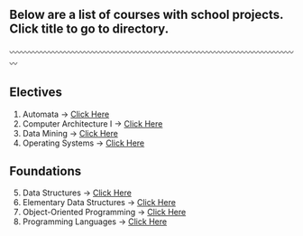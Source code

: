 ## Below are a list of courses with school projects. Click title to go to directory.

:wavy_dash::wavy_dash::wavy_dash::wavy_dash::wavy_dash::wavy_dash::wavy_dash::wavy_dash::wavy_dash::wavy_dash::wavy_dash::wavy_dash::wavy_dash::wavy_dash::wavy_dash::wavy_dash::wavy_dash::wavy_dash::wavy_dash::wavy_dash::wavy_dash::wavy_dash::wavy_dash::wavy_dash::wavy_dash::wavy_dash::wavy_dash::wavy_dash::wavy_dash::wavy_dash::wavy_dash::wavy_dash::wavy_dash::wavy_dash::wavy_dash::wavy_dash::wavy_dash:


## Electives
 
1. Automata -> [Click Here](https://github.com/Imanisima/School-Projects/tree/master/Automata)
2. Computer Architecture I -> [Click Here](https://github.com/Imanisima/School-Projects/tree/master/ComputerArch)
3. Data Mining -> [Click Here](https://github.com/Imanisima/School-Projects/tree/master/Data%20Mining)
4. Operating Systems -> [Click Here](https://github.com/Imanisima/School-Projects/tree/master/Operating-Systems)

## Foundations

5. Data Structures -> [Click Here](https://github.com/Imanisima/School-Projects/tree/master/DataStructures)
6. Elementary Data Structures -> [Click Here](https://github.com/Imanisima/School-Projects/tree/master/ElemDataStructures)
7. Object-Oriented Programming -> [Click Here](https://github.com/Imanisima/School-Projects/tree/master/ObjectOrientedProgramming)
7. Programming Languages -> [Click Here](https://github.com/Imanisima/School-Projects/tree/master/PL)
